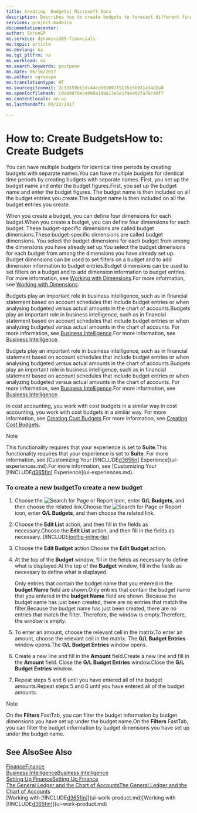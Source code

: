 ```yaml
---
title: Creating  Budgets| Microsoft Docs
description: Describes hos to create budgets to forecast different financial activities and assign dimensions for business intelligence purposes.
services: project-madeira
documentationcenter: 
author: SorenGP
ms.service: dynamics365-financials
ms.topic: article
ms.devlang: na
ms.tgt_pltfrm: na
ms.workload: na
ms.search.keywords: postpone
ms.date: 06/16/2017
ms.author: sgroespe
ms.translationtype: HT
ms.sourcegitcommit: 2c13559bb3dc44cdb61697f5135c5b931e34d2a8
ms.openlocfilehash: cda69d70ece090a149a13e5e1f4ed02fa70c49f7
ms.contentlocale: en-au
ms.lasthandoff: 09/22/2017

---
```

# <a name="how-to-create--budgets"></a><span data-ttu-id="ca111-103">How to: Create  Budgets</span><span class="sxs-lookup"><span data-stu-id="ca111-103">How to: Create  Budgets</span></span>
<span data-ttu-id="ca111-104">You can have multiple budgets for identical time periods by creating budgets with separate names.</span><span class="sxs-lookup"><span data-stu-id="ca111-104">You can have multiple budgets for identical time periods by creating budgets with separate names.</span></span> <span data-ttu-id="ca111-105">First, you set up the budget name and enter the budget figures.</span><span class="sxs-lookup"><span data-stu-id="ca111-105">First, you set up the budget name and enter the budget figures.</span></span> <span data-ttu-id="ca111-106">The budget name is then included on all the budget entries you create.</span><span class="sxs-lookup"><span data-stu-id="ca111-106">The budget name is then included on all the budget entries you create.</span></span>  

 <span data-ttu-id="ca111-107">When you create a budget, you can define four dimensions for each budget.</span><span class="sxs-lookup"><span data-stu-id="ca111-107">When you create a budget, you can define four dimensions for each budget.</span></span> <span data-ttu-id="ca111-108">These budget-specific dimensions are called budget dimensions.</span><span class="sxs-lookup"><span data-stu-id="ca111-108">These budget-specific dimensions are called budget dimensions.</span></span> <span data-ttu-id="ca111-109">You select the budget dimensions for each budget from among the dimensions you have already set up.</span><span class="sxs-lookup"><span data-stu-id="ca111-109">You select the budget dimensions for each budget from among the dimensions you have already set up.</span></span> <span data-ttu-id="ca111-110">Budget dimensions can be used to set filters on a budget and to add dimension information to budget entries.</span><span class="sxs-lookup"><span data-stu-id="ca111-110">Budget dimensions can be used to set filters on a budget and to add dimension information to budget entries.</span></span> <span data-ttu-id="ca111-111">For more information, see [Working with Dimensions](finance-dimensions.md).</span><span class="sxs-lookup"><span data-stu-id="ca111-111">For more information, see [Working with Dimensions](finance-dimensions.md).</span></span>

 <span data-ttu-id="ca111-112">Budgets play an important role in business intelligence, such as in financial statement based on account schedules that include budget entries or when analysing budgeted versus actual amounts in the chart of accounts.</span><span class="sxs-lookup"><span data-stu-id="ca111-112">Budgets play an important role in business intelligence, such as in financial statement based on account schedules that include budget entries or when analyzing budgeted versus actual amounts in the chart of accounts.</span></span> <span data-ttu-id="ca111-113">For more information, see [Business Intelligence](bi.md).</span><span class="sxs-lookup"><span data-stu-id="ca111-113">For more information, see [Business Intelligence](bi.md).</span></span>

 <span data-ttu-id="ca111-114">Budgets play an important role in business intelligence, such as in financial statement based on account schedules that include budget entries or when analysing budgeted versus actual amounts in the chart of accounts.</span><span class="sxs-lookup"><span data-stu-id="ca111-114">Budgets play an important role in business intelligence, such as in financial statement based on account schedules that include budget entries or when analyzing budgeted versus actual amounts in the chart of accounts.</span></span> <span data-ttu-id="ca111-115">For more information, see [Business Intelligence](bi.md).</span><span class="sxs-lookup"><span data-stu-id="ca111-115">For more information, see [Business Intelligence](bi.md).</span></span>

<span data-ttu-id="ca111-116">In cost accounting, you work with cost budgets in a similar way.</span><span class="sxs-lookup"><span data-stu-id="ca111-116">In cost accounting, you work with cost budgets in a similar way.</span></span> <span data-ttu-id="ca111-117">For more information, see [Creating Cost Budgets](finance-create-cost-budgets.md).</span><span class="sxs-lookup"><span data-stu-id="ca111-117">For more information, see [Creating Cost Budgets](finance-create-cost-budgets.md).</span></span>    

 > [!NOTE]  
>   <span data-ttu-id="ca111-118">This functionality requires that your experience is set to **Suite**.</span><span class="sxs-lookup"><span data-stu-id="ca111-118">This functionality requires that your experience is set to **Suite**.</span></span> <span data-ttu-id="ca111-119">For more information, see [Customizing Your [!INCLUDE[d365fin](includes/d365fin_md.md)] Experience](ui-experiences.md).</span><span class="sxs-lookup"><span data-stu-id="ca111-119">For more information, see [Customizing Your [!INCLUDE[d365fin](includes/d365fin_md.md)] Experience](ui-experiences.md).</span></span>  

### <a name="to-create-a-new-budget"></a><span data-ttu-id="ca111-120">To create a new budget</span><span class="sxs-lookup"><span data-stu-id="ca111-120">To create a new budget</span></span>  

1. <span data-ttu-id="ca111-121">Choose the ![Search for Page or Report](media/ui-search/search_small.png "Search for Page or Report icon") icon, enter **G/L Budgets**, and then choose the related link.</span><span class="sxs-lookup"><span data-stu-id="ca111-121">Choose the ![Search for Page or Report](media/ui-search/search_small.png "Search for Page or Report icon") icon, enter **G/L Budgets**, and then choose the related link.</span></span>  
2. <span data-ttu-id="ca111-122">Choose the **Edit List** action, and then fill in the fields as necessary.</span><span class="sxs-lookup"><span data-stu-id="ca111-122">Choose the **Edit List** action, and then fill in the fields as necessary.</span></span> [!INCLUDE[tooltip-inline-tip](includes/tooltip-inline-tip_md.md)]  
3. <span data-ttu-id="ca111-123">Choose the **Edit Budget** action.</span><span class="sxs-lookup"><span data-stu-id="ca111-123">Choose the **Edit Budget** action.</span></span>
4. <span data-ttu-id="ca111-124">At the top of the **Budget** window, fill in the fields as necessary to define what is displayed.</span><span class="sxs-lookup"><span data-stu-id="ca111-124">At the top of the **Budget** window, fill in the fields as necessary to define what is displayed.</span></span>  

    <span data-ttu-id="ca111-125">Only entries that contain the budget name that you entered in the **budget Name** field are shown.</span><span class="sxs-lookup"><span data-stu-id="ca111-125">Only entries that contain the budget name that you entered in the **budget Name** field are shown.</span></span> <span data-ttu-id="ca111-126">Because the budget name has just been created, there are no entries that match the filter.</span><span class="sxs-lookup"><span data-stu-id="ca111-126">Because the budget name has just been created, there are no entries that match the filter.</span></span> <span data-ttu-id="ca111-127">Therefore, the window is empty.</span><span class="sxs-lookup"><span data-stu-id="ca111-127">Therefore, the window is empty.</span></span>  
5. <span data-ttu-id="ca111-128">To enter an amount, choose the relevant cell in the matrix.</span><span class="sxs-lookup"><span data-stu-id="ca111-128">To enter an amount, choose the relevant cell in the matrix.</span></span> <span data-ttu-id="ca111-129">The **G/L Budget Entries** window opens.</span><span class="sxs-lookup"><span data-stu-id="ca111-129">The **G/L Budget Entries** window opens.</span></span>  
6. <span data-ttu-id="ca111-130">Create a new line and fill in the **Amount** field.</span><span class="sxs-lookup"><span data-stu-id="ca111-130">Create a new line and fill in the **Amount** field.</span></span> <span data-ttu-id="ca111-131">Close the **G/L Budget Entries** window.</span><span class="sxs-lookup"><span data-stu-id="ca111-131">Close the **G/L Budget Entries** window.</span></span>  
7. <span data-ttu-id="ca111-132">Repeat steps 5 and 6 until you have entered all of the budget amounts.</span><span class="sxs-lookup"><span data-stu-id="ca111-132">Repeat steps 5 and 6 until you have entered all of the budget amounts.</span></span>  

> [!NOTE]  
>  <span data-ttu-id="ca111-133">On the **Filters** FastTab, you can filter the budget information by budget dimensions you have set up under the budget name.</span><span class="sxs-lookup"><span data-stu-id="ca111-133">On the **Filters** FastTab, you can filter the budget information by budget dimensions you have set up under the budget name.</span></span>   

## <a name="see-also"></a><span data-ttu-id="ca111-134">See Also</span><span class="sxs-lookup"><span data-stu-id="ca111-134">See Also</span></span>
[<span data-ttu-id="ca111-135">Finance</span><span class="sxs-lookup"><span data-stu-id="ca111-135">Finance</span></span>](finance.md)  
[<span data-ttu-id="ca111-136">Business Intelligence</span><span class="sxs-lookup"><span data-stu-id="ca111-136">Business Intelligence</span></span>](bi.md)  
[<span data-ttu-id="ca111-137">Setting Up Finance</span><span class="sxs-lookup"><span data-stu-id="ca111-137">Setting Up Finance</span></span>](finance-setup-finance.md)  
[<span data-ttu-id="ca111-138">The General Ledger and the Chart of Accounts</span><span class="sxs-lookup"><span data-stu-id="ca111-138">The General Ledger and the Chart of Accounts</span></span>](finance-general-ledger.md)  
<span data-ttu-id="ca111-139">[Working with [!INCLUDE[d365fin](includes/d365fin_md.md)]](ui-work-product.md)</span><span class="sxs-lookup"><span data-stu-id="ca111-139">[Working with [!INCLUDE[d365fin](includes/d365fin_md.md)]](ui-work-product.md)</span></span>  

